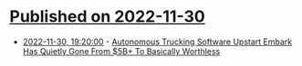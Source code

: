# [Published on 2022-11-30](index.md)

* [2022-11-30, 19:20:00](https://slashdot.org/story/22/11/30/1718239/autonomous-trucking-software-upstart-embark-has-quietly-gone-from-5b-to-basically-worthless?utm_source=rss1.0mainlinkanon&utm_medium=feed) - [Autonomous Trucking Software Upstart Embark Has Quietly Gone From $5B+ To Basically Worthless](https://slashdot.org/story/22/11/30/1718239/autonomous-trucking-software-upstart-embark-has-quietly-gone-from-5b-to-basically-worthless?utm_source=rss1.0mainlinkanon&utm_medium=feed)
